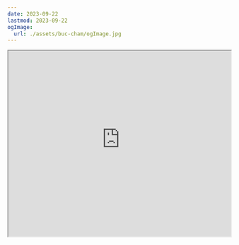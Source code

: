 ```yaml
---
date: 2023-09-22
lastmod: 2023-09-22
ogImage:
  url: ./assets/buc-cham/ogImage.jpg
---
```

<iframe src="https://projectscanner.streamlit.app/buc-cham/?embed=true" style="height:420px;width:100%;"></iframe>